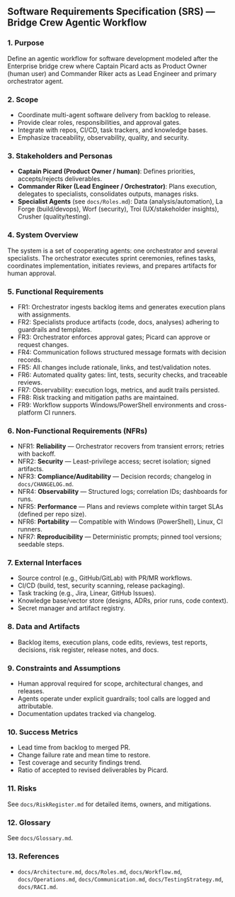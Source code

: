 ## Software Requirements Specification (SRS) — Bridge Crew Agentic Workflow

### 1. Purpose
Define an agentic workflow for software development modeled after the Enterprise bridge crew where Captain Picard acts as Product Owner (human user) and Commander Riker acts as Lead Engineer and primary orchestrator agent.

### 2. Scope
- Coordinate multi-agent software delivery from backlog to release.
- Provide clear roles, responsibilities, and approval gates.
- Integrate with repos, CI/CD, task trackers, and knowledge bases.
- Emphasize traceability, observability, quality, and security.

### 3. Stakeholders and Personas
- **Captain Picard (Product Owner / human)**: Defines priorities, accepts/rejects deliverables.
- **Commander Riker (Lead Engineer / Orchestrator)**: Plans execution, delegates to specialists, consolidates outputs, manages risks.
- **Specialist Agents** (see `docs/Roles.md`): Data (analysis/automation), La Forge (build/devops), Worf (security), Troi (UX/stakeholder insights), Crusher (quality/testing).

### 4. System Overview
The system is a set of cooperating agents: one orchestrator and several specialists. The orchestrator executes sprint ceremonies, refines tasks, coordinates implementation, initiates reviews, and prepares artifacts for human approval.

### 5. Functional Requirements
- FR1: Orchestrator ingests backlog items and generates execution plans with assignments.
- FR2: Specialists produce artifacts (code, docs, analyses) adhering to guardrails and templates.
- FR3: Orchestrator enforces approval gates; Picard can approve or request changes.
- FR4: Communication follows structured message formats with decision records.
- FR5: All changes include rationale, links, and test/validation notes.
- FR6: Automated quality gates: lint, tests, security checks, and traceable reviews.
- FR7: Observability: execution logs, metrics, and audit trails persisted.
- FR8: Risk tracking and mitigation paths are maintained.
- FR9: Workflow supports Windows/PowerShell environments and cross-platform CI runners.

### 6. Non-Functional Requirements (NFRs)
- NFR1: **Reliability** — Orchestrator recovers from transient errors; retries with backoff.
- NFR2: **Security** — Least-privilege access; secret isolation; signed artifacts.
- NFR3: **Compliance/Auditability** — Decision records; changelog in `docs/CHANGELOG.md`.
- NFR4: **Observability** — Structured logs; correlation IDs; dashboards for runs.
- NFR5: **Performance** — Plans and reviews complete within target SLAs (defined per repo size).
- NFR6: **Portability** — Compatible with Windows (PowerShell), Linux, CI runners.
- NFR7: **Reproducibility** — Deterministic prompts; pinned tool versions; seedable steps.

### 7. External Interfaces
- Source control (e.g., GitHub/GitLab) with PR/MR workflows.
- CI/CD (build, test, security scanning, release packaging).
- Task tracking (e.g., Jira, Linear, GitHub Issues).
- Knowledge base/vector store (designs, ADRs, prior runs, code context).
- Secret manager and artifact registry.

### 8. Data and Artifacts
- Backlog items, execution plans, code edits, reviews, test reports, decisions, risk register, release notes, and docs.

### 9. Constraints and Assumptions
- Human approval required for scope, architectural changes, and releases.
- Agents operate under explicit guardrails; tool calls are logged and attributable.
- Documentation updates tracked via changelog.

### 10. Success Metrics
- Lead time from backlog to merged PR.
- Change failure rate and mean time to restore.
- Test coverage and security findings trend.
- Ratio of accepted to revised deliverables by Picard.

### 11. Risks
See `docs/RiskRegister.md` for detailed items, owners, and mitigations.

### 12. Glossary
See `docs/Glossary.md`.

### 13. References
- `docs/Architecture.md`, `docs/Roles.md`, `docs/Workflow.md`, `docs/Operations.md`, `docs/Communication.md`, `docs/TestingStrategy.md`, `docs/RACI.md`.


